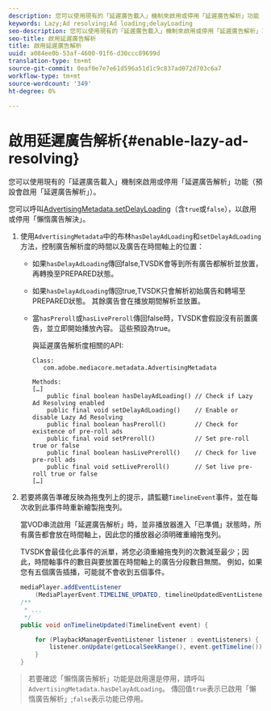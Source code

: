 ```yaml
---
description: 您可以使用現有的「延遲廣告載入」機制來啟用或停用「延遲廣告解析」功能（預設會啟用「延遲廣告解析」）。
keywords: Lazy;Ad resolving;Ad loading;delayLoading
seo-description: 您可以使用現有的「延遲廣告載入」機制來啟用或停用「延遲廣告解析」功能（預設會啟用「延遲廣告解析」）。
seo-title: 啟用延遲廣告解析
title: 啟用延遲廣告解析
uuid: a084ee0b-53af-4600-91f6-d30ccc89699d
translation-type: tm+mt
source-git-commit: 0eaf0e7e7e61d596a51d1c9c837ad072d703c6a7
workflow-type: tm+mt
source-wordcount: '349'
ht-degree: 0%

---
```



# 啟用延遲廣告解析{#enable-lazy-ad-resolving}

您可以使用現有的「延遲廣告載入」機制來啟用或停用「延遲廣告解析」功能（預設會啟用「延遲廣告解析」）。

您可以呼叫[AdvertisingMetadata.setDelayLoading](https://help.adobe.com/en_US/primetime/api/psdk/javadoc_2.4/com/adobe/mediacore/metadata/AdvertisingMetadata.html#setDelayAdLoading-boolean-)（含`true`或`false`），以啟用或停用「懶惰廣告解決」。

1. 使用`AdvertisingMetadata`中的布林`hasDelayAdLoading`和`setDelayAdLoading`方法，控制廣告解析度的時間以及廣告在時間軸上的位置：

   * 如果`hasDelayAdLoading`傳回false,TVSDK會等到所有廣告都解析並放置，再轉換至PREPARED狀態。
   * 如果`hasDelayAdLoading`傳回true,TVSDK只會解析初始廣告和轉場至PREPARED狀態。 其餘廣告會在播放期間解析並放置。
   * 當`hasPreroll`或`hasLivePreroll`傳回false時，TVSDK會假設沒有前置廣告，並立即開始播放內容。 這些預設為true。

      與延遲廣告解析度相關的API:

      ```
      Class: 
         com.adobe.mediacore.metadata.AdvertisingMetadata 
      
      Methods: 
      […] 
          public final boolean hasDelayAdLoading() // Check if Lazy Ad Resolving enabled 
          public final void setDelayAdLoading()    // Enable or disable Lazy Ad Resolving 
          public final boolean hasPreroll()        // Check for existence of pre-roll ads 
          public final void setPreroll()           // Set pre-roll true or false 
          public final boolean hasLivePreroll()    // Check for live pre-roll ads 
          public final void setLivePreroll()       // Set live pre-roll true or false 
      […]
      ```

1. 若要將廣告準確反映為拖曳列上的提示，請監聽`TimelineEvent`事件，並在每次收到此事件時重新繪製拖曳列。

   當VOD串流啟用「延遲廣告解析」時，並非播放器進入「已準備」狀態時，所有廣告都會放在時間軸上，因此您的播放器必須明確重繪拖曳列。

   TVSDK會最佳化此事件的派單，將您必須重繪拖曳列的次數減至最少；因此，時間軸事件的數目與要放置在時間軸上的廣告分段數目無關。 例如，如果您有五個廣告插播，可能就不會收到五個事件。

   ```java
   mediaPlayer.addEventListener 
       (MediaPlayerEvent.TIMELINE_UPDATED, timelineUpdatedEventListener); 
   /** 
    * ... 
    */ 
   public void onTimelineUpdated(TimelineEvent event) { 
   
       for (PlaybackManagerEventListener listener : eventListeners) { 
           listener.onUpdate(getLocalSeekRange(), event.getTimeline()); 
       } 
   } 
   ```

>若要確認「懶惰廣告解析」功能是啟用還是停用，請呼叫`AdvertisingMetadata.hasDelayAdLoading`。 傳回值`true`表示已啟用「懶惰廣告解析」;`false`表示功能已停用。

